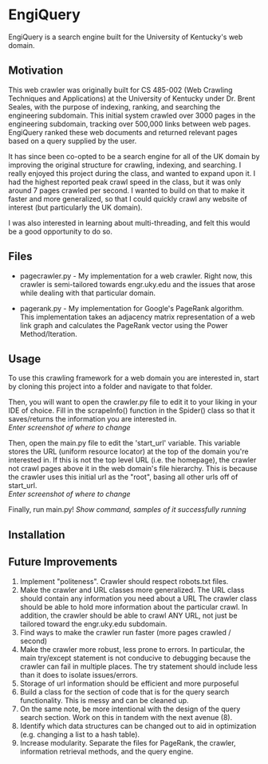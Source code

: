 # EngiQuery
EngiQuery is a search engine built for the University of Kentucky's web domain.    

## Motivation
This web crawler was originally built for CS 485-002 (Web Crawling Techniques and Applications) at the University of Kentucky under Dr. 
Brent Seales, with the purpose of indexing, ranking, and searching the engineering subdomain. This initial system crawled over 3000 pages in the engineering subdomain, tracking over 500,000 links between web pages. EngiQuery ranked these web documents and returned relevant pages based on a query supplied by the user.  

It has since been co-opted to be a search engine for all of the UK domain by improving the original structure for crawling, indexing, and searching. I really enjoyed this project during the class, and wanted to expand upon it. I had the highest reported peak crawl speed in the class, but it was only around 7 pages crawled per second. I wanted to build on that to make it faster and more generalized, so that I could quickly crawl any website of interest (but particularly the UK domain).  

I was also interested in learning about multi-threading, and felt this would be a good opportunity to do so.


## Files
  * pagecrawler.py - My implementation for a web crawler. Right now, this crawler is semi-tailored towards engr.uky.edu and the issues that arose while dealing with that particular domain. 
  
  * pagerank.py - My implementation for Google's PageRank algorithm. This implementation takes an adjacency matrix representation of a web link graph and calculates the PageRank vector using the Power Method/Iteration.  
    
## Usage
To use this crawling framework for a web domain you are interested in, start by cloning this project into a folder and navigate to that folder.  

Then, you will want to open the crawler.py file to edit it to your liking in your IDE of choice. Fill in the scrapeInfo() function in the Spider() class so that it saves/returns the information you are interested in.  
*Enter screenshot of where to change*

Then, open the main.py file to edit the 'start_url' variable. This variable stores the URL (uniform resource locator) at the top of the domain you're interested in. If this is not the top level URL (i.e. the homepage), the crawler not crawl pages above it in the web domain's file hierarchy. This is because the crawler uses this initial url as the "root", basing all other urls off of start_url.  
*Enter screenshot of where to change*

Finally, run main.py!
*Show command, samples of it successfully running*

## Installation
  
## Future Improvements
  1. Implement "politeness". Crawler should respect robots.txt files.
  2. Make the crawler and URL classes more generalized. The URL class should contain any information you need about a URL
     The crawler class should be able to hold more information about the particular crawl. In addition, the crawler should be able to 
     crawl ANY URL, not just be tailored toward the engr.uky.edu subdomain.
  3. Find ways to make the crawler run faster (more pages crawled / second)
  4. Make the crawler more robust, less prone to errors. In particular, the main try/except statement is not conducive to debugging
     because the crawler can fail in multiple places. The try statement should include less than it does to isolate issues/errors.
  5. Storage of url information should be efficient and more purposeful
  6. Build a class for the section of code that is for the query search functionality. This is messy and can be cleaned up.
  7. On the same note, be more intentional with the design of the query search section. Work on this in tandem with the next avenue (8).
  8. Identify which data structures can be changed out to aid in optimization (e.g. changing a list to a hash table).
  9. Increase modularity. Separate the files for PageRank, the crawler, information retrieval methods, and the query engine.
